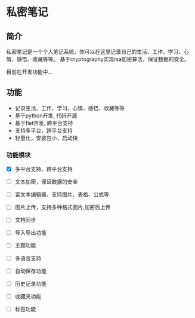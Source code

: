 # 私密笔记

## 简介

私密笔记是一个个人笔记系统，你可以在这里记录自己的生活、工作、学习、心情、感悟、收藏等等。
基于cryptography实现rsa加密算法，保证数据的安全。

目前在开发功能中...

## 功能

- 记录生活、工作、学习、心情、感悟、收藏等等
- 基于python开发, 代码开源
- 基于flet开发, 跨平台支持
- 支持多平台，跨平台支持
- 轻量化，安装包小，启动快

### 功能模块

- [x] 多平台支持，跨平台支持
- [ ] 文本加密，保证数据的安全
- [ ] 富文本编辑器，支持图片、表格、公式等
- [ ] 图片上传，支持多种格式图片,加密后上传
- [ ] 文档同步
- [ ] 导入导出功能
- [ ] 主题功能
- [ ] 多语言支持
- [ ] 自动保存功能
- [ ] 历史记录功能
- [ ] 收藏夹功能
- [ ] 标签功能





